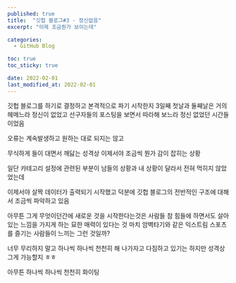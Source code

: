 ```yaml
---
published: true
title:  "깃헙 블로그#3 - 정신없음"
excerpt: "이제 조금뭔가 보이는데"

categories:
  - GitHub Blog

toc: true
toc_sticky: true

date: 2022-02-01
last_modified_at: 2022-02-01
---
```



깃헙 블로그를 하기로 결정하고 
본격적으로 파기 시작한지 3일째
첫날과 둘째날은 거의 헤메느라 정신이 없었고 
선구자들의 포스팅을 보면서 따라해 보느라 정신 없었던 시간들이었음

오류는 계속발생하고
원하는 대로 되지는 않고 

무식하게 들이 대면서 깨닳는 성격상 
이제서야 조금씩 뭔가 감이 잡히는 상황 

일단 카테고리 설정에 관련된 부분이 남들의 상황과 내 상황이 달라서
전혀 먹히지 않았었는데 

이제서야 살짝 데이터가 출력되기 시작했고 
덕분에 깃헙 블로그의 전반적인 구조에 대해서 조금씩 파악하고 있음

아무튼 그게 무엇이던간에 새로운 것을 시작한다는것은 사람들 참 힘들에 하면서도
살아 있는 느낌을 가지게 하는 묘한 매력이 있다는 것 
마치 암벽타기와 같은 익스트림 스포츠를 즐기는 사람들이 느끼는 그런 것일까?

너무 무리하지 말고 하나씩 하나씩 천천히 해 나가자고 다짐하고 있기는 하지만
성격상 그게 가능할지 ㅎㅎ

아무튼 하나씩 하나씩 천천히
화이팅
